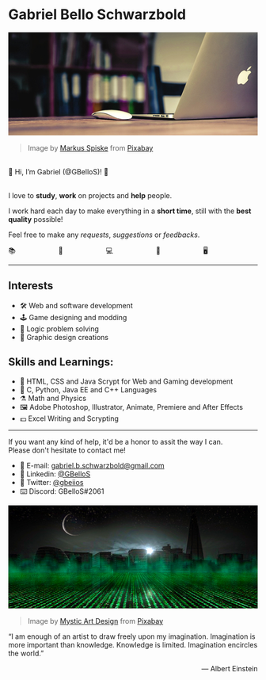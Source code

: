 # Gabriel Bello Schwarzbold

![Office picture](images/office.jpg)
> Image by [Markus Spiske](https://pixabay.com/users/markusspiske-670330/?utm_source=link-attribution&amp;utm_medium=referral&amp;utm_campaign=image&amp;utm_content=581131) from [Pixabay](https://pixabay.com//?utm_source=link-attribution&amp;utm_medium=referral&amp;utm_campaign=image&amp;utm_content=581131)

<br>👋 Hi, I’m Gabriel (@GBelloS)! 🙂<br><br>

I love to **study**, **work** on projects and **help** people.

I work hard each day to make everything in a **short time**, still with the **best quality** possible!

Feel free to make any *requests*, *suggestions* or *feedbacks*.

📚                      🧮                      💻                      📱                      🖥

---

## Interests

- 🛠 Web and software development
- 🕹 Game designing and modding
- 🧮 Logic problem solving
- 🌆 Graphic design creations

## Skills and Learnings:

- 📰 HTML, CSS and Java Scrypt for Web and Gaming development
- 🔢 C, Python, Java EE and C++ Languages
- ⚗ Math and Physics
- 🖼 Adobe Photoshop, Illustrator, Animate, Premiere and After Effects
- 💵 Excel Writing and Scrypting

---

If you want any kind of help, it'd be a honor to assit the way I can.<br>Please don't hesitate to contact me!

- 📨 E-mail: gabriel.b.schwarzbold@gmail.com
- 🎎 Linkedin: [@GBelloS](https://www.linkedin.com/in/gbellos/en)
- 🐤 Twitter: [@gbeiios](https://www.twitter.com/GBeIIoS)
- ⌨️ Discord: GBelloS#2061

![Coding city picture](images/coding.jpg)
> Image by [Mystic Art Design](https://pixabay.com/pt/users/mysticsartdesign-322497/?utm_source=link-attribution&amp;utm_medium=referral&amp;utm_campaign=image&amp;utm_content=702178) from [Pixabay](https://pixabay.com/pt//?utm_source=link-attribution&amp;utm_medium=referral&amp;utm_campaign=image&amp;utm_content=702178)

“I am enough of an artist to draw freely upon my imagination. Imagination is more important than knowledge. Knowledge is limited. Imagination encircles the world.”
<div align="right">― Albert Einstein</div>

<!-- GBelloS/GBelloS is a ✨ special ✨ repository because its `README.md` (this file) appears on your GitHub profile.
You can click the Preview link to take a look at your changes. -->
